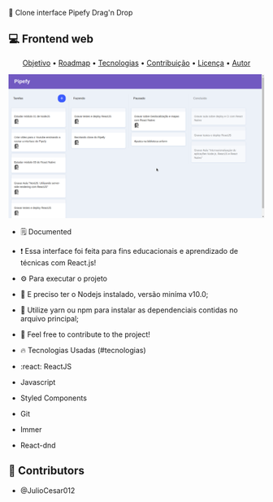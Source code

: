 :flower_playing_cards: Clone interface Pipefy Drag'n Drop

## :computer: Frontend web


<p align="center">
 <a href="#objetivo">Objetivo</a> •
 <a href="#roadmap">Roadmap</a> • 
 <a href="#tecnologias">Tecnologias</a> • 
 <a href="#contribuicao">Contribuição</a> • 
 <a href="#licenc-a">Licença</a> • 
 <a href="#autor">Autor</a>
</p>


<img src="/PipefyInterface.png">

- :spiral_notepad: Documented

- :exclamation: Essa interface foi feita para fins educacionais e aprendizado de técnicas com React.js!

- :gear: Para executar o projeto

- :pushpin:	E preciso ter o Nodejs instalado, versão miníma v10.0;

- :pushpin:	Utilize yarn ou npm para instalar as dependenciais contidas no arquivo principal;

- :open_file_folder: Feel free to contribute to the project!

- :fire: Tecnologias Usadas (#tecnologias)
- :react: ReactJS
- Javascript
- Styled Components
- Git
- Immer
- React-dnd

## :man: Contributors
- @JulioCesar012
